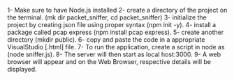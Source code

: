 1- Make sure to have Node.js installed
2- create a directory of the project on the terminal. (mk dir packet_sniffer, cd packet_sniffer)
3- initialize the project by creating json file using proper syntax (npm init -y).
4- install a package called pcap express (npm install pcap express).
5- create another directory (mkdir public).
6- copy and paste the code in a appropriate VisualStudio [.html] file.
7- To run the application, create a script in node as (node sniffer.js).
8- The server will then start as local host:3000.
9- A web browser will appear and on the Web Browser, respective details will be displayed.
